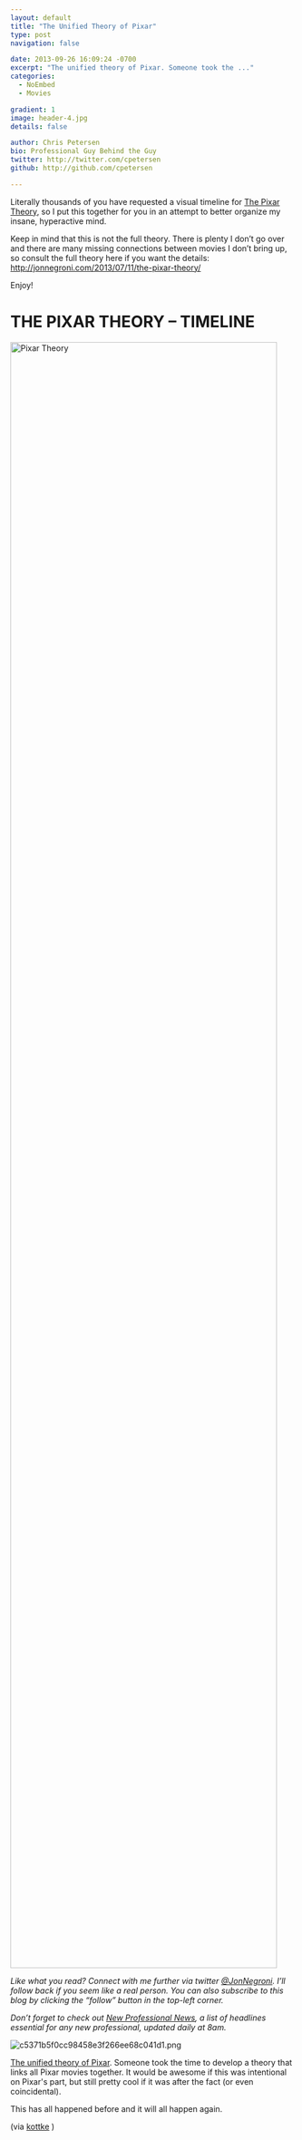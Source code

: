 ```yaml
---
layout: default
title: "The Unified Theory of Pixar"
type: post
navigation: false

date: 2013-09-26 16:09:24 -0700
excerpt: "The unified theory of Pixar﻿. Someone took the ..."
categories:
  - NoEmbed
  - Movies

gradient: 1
image: header-4.jpg
details: false

author: Chris Petersen
bio: Professional Guy Behind the Guy
twitter: http://twitter.com/cpetersen
github: http://github.com/cpetersen

---
```


<p>Literally thousands of you have requested a visual timeline for <a href="http://jonnegroni.com/2013/07/11/the-pixar-theory/">The Pixar Theory</a>, so I put this together for you in an attempt to better organize my insane, hyperactive mind. <!--more--></p>
<p>Keep in mind that this is not the full theory. There is plenty I don&#8217;t go over and there are many missing connections between movies I don&#8217;t bring up, so consult the full theory here if you want the details: <a href="http://jonnegroni.com/2013/07/11/the-pixar-theory/" rel="nofollow">http://jonnegroni.com/2013/07/11/the-pixar-theory/</a></p>
<p>Enjoy!</p>
<h1><strong>THE PIXAR THEORY &#8211; TIMELINE</strong></h1>
<p><img class="size-full wp-image-1387 aligncenter" alt="Pixar Theory" src="https://jonnegroni.files.wordpress.com/2013/07/pixar-theory.jpg?w=470&#038;h=2869" width="470" height="2869" /></p>
<p><i>Like what you read? Connect with me further via twitter <a href="http://twitter.com/#!/@JonNegroni">@JonNegroni</a>. I’ll follow back if you seem like a real person. You can also subscribe to this blog by clicking the “follow” button in the top-left corner.</i></p>
<p><em>Don’t forget to check out <a href="http://paper.li/JonNegroni/1353274973">New Professional News</a>, a list of headlines essential for any new professional, updated daily at 8am.</em></p>

  ![c5371b5f0cc98458e3f266ee68c041d1.png](/attachments/c5371b5f0cc98458e3f266ee68c041d1/image.png) 

  [The unified theory of Pixar﻿](http://jonnegroni.com/2013/07/15/the-pixar-theory-timeline/). Someone took the time to develop a theory that links all Pixar movies together. It would be awesome if this was intentional on Pixar's part, but still pretty cool if it was after the fact (or even coincidental). 

 This has all happened before and it will all happen again. 

 (via  [kottke](http://kottke.org/13/09/a-grand-unified-theory-of-pixar-movies) ) 
